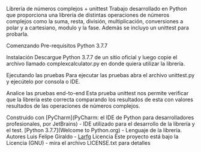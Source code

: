 Librería de números complejos + unittest
Trabajo desarrollado en Python que proporciona una librería de distintas operaciones de números complejos como la suma, resta, división, multiplicación, conversiones a polar y a cartesiano, modulo y la fase. Además se incluyo un unittest para probarla.

Comenzando
Pre-requisitos
Python 3.7.7

Instalación
Descargue Python 3.7.7 de un sitio oficial y luego copie el archivo llamado complexcalculator.py en donde quiera utilizar la librería.

Ejecutando las pruebas
Para ejecutar las pruebas abra el archivo unittest.py y ejecútelo por consola o IDE.

Analice las pruebas end-to-end
Esta prueba unittest nos permite verificar que la librería este correcta comparando los resultados de esta con valores resultados de las operaciones de números complejos.

Construido con
[PyCharm](PyCharm: el IDE de Python para desarrolladores profesionales, por JetBrains) - IDE utilizado para el desarrollo de la librería y el test.
[Python 3.7.7](Welcome to Python.org) - Lenguaje de la librería.
Autores
Luis Felipe Giraldo - [Larfg](Larfg (github.com))
Licencia
Este proyecto está bajo la Licencia (GNU) - mira el archivo LICENSE.txt para detalles
